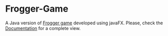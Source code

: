 # Frogger-Game
A Java version of [Frogger game](https://en.wikipedia.org/wiki/Frogger) developed using javaFX. Please, check the [Documentation](Documentation.pdf) for a complete view. 
